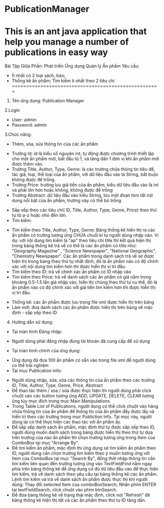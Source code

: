 # PublicationManager
This is an ant java application that help you manage a number of publications in easy way
===================================================
Bài Tập Giữa Phần:
Phát triển Ứng dụng Quản lý Ấn phẩm
Yêu cầu: 
- Ít nhất có 2 loại sách, báo; 
- Thống kê ấn phẩm; Tìm kiếm ít nhất theo 2 tiêu chí
====================================================
1. Tên ứng dụng:
Publication Manager

2.Login
- User: admin
- Password: admin

3.Chức năng:
- Thêm, xóa, sửa thông tin của các ấn phẩm
 + Trường Id: id là  kiểu số nguyên int, tự động được chương trình thiết lập cho một ấn phẩm mới, bắt đầu từ 1, và tăng dần 1 đơn vị khi ấn phẩm mới được thêm vào.
 + Trường Title, Author, Type, Genre: là các trường chứa thông tin tiêu đề, tác giả, loại, thể loại của ấn phẩm, với dữ liệu đầu vào là String, bắt buộc không được để trống.
 + Trường Price: trường lưu giá tiền của ấn phẩm, kiểu dữ liệu đầu vào là int và phải lớn hơn hoặc không, không được để trống
 + Trường Abstract: dữ liệu đầu vào kiểu String, lưu một đoạn tóm tắt nội dung nổi bật của ấn phẩm, trường này có thể bỏ trống
- Sắp xếp theo các tiêu chí( ID, Title, Author, Type, Genre, Price) theo thứ tự từ a-z hoặc nhỏ đến lớn.
- Tìm kiếm:
 + Tìm kiếm theo Title, Author, Type, Genre: Bảng thống kê hiển thị ra các ấn phẩm có trường tương ứng CHỨA chuối kĩ tự người dùng nhập vào. Ví dụ: với nội dung tìm kiếm là "ap" theo tiêu chí title thì kết quả hiện thị trong bảng thống kê trả về có thể là các ấn phẩm có title như: "Geography Magazine" , "Science Newspaper", "National Geographic", "Chemistry Newspaper". Các ấn phẩm trong danh sách trả về sẽ được hiện thị trong bảng theo thứ tự nhất định, đó là ấn phẩm nào có độ chính xác với nội dung tìm kiếm hơn thì được hiển thị vị trí đầu.
 + Tìm kiếm theo ID: trả về chính xác ấn phẩm có ID nhập vào
 + Tìm kiếm theo Price: trả về danh sách các ấn phẩm có giá nằm trong khoảng 0.5-1.5 lần giá nhập vào, hiển thị chúng theo thứ tự cụ thể, đó là ấn phẩm nào có độ chính xác với giá tiền tìm kiếm hơn thì được hiển thị vị trí đầu. 
- Thống kê: các ấn phẩm được lưu trong file xml được hiển thị trên bảng 
- Làm mới: đưa danh sách các ấn phẩm được hiển thị trên bảng về mặc định - sắp xếp theo ID

4. Hướng dẫn sử dụng:
* Tại màn hình Đăng nhập:
- Người dùng phải đăng nhập đúng tài khoản đã cung cấp để sử dụng
* Tại màn hình chính của ứng dụng:
- Ứng dụng đã đưa 100 ấn phẩm có sẵn vào trong file xml để người dùng co thể trải nghiệm
- Tại mục Publication Info:
 + Người dùng nhập, sửa, xóa các thông tin của ấn phẩm theo các trường ID, Title, Author, Type, Genre, Price, Abstract
 + Để thao tác thêm / xóa / sửa được thực hiện thì người dùng phải click chuột vào các button tương ứng ADD, UPDATE, DELETE, CLEAR tương ứng tùy mục đích trong mục Main Manipulations
 + Trong Table List of Publications, người dụng có thể click chuột vào hàng chứa thông tin của ấn phẩm để thông tin của ấn phẩm đấy được lấy và hiển trị theo các trường trong mục Publiction Info. Tại mục này, người dùng lại có thể thực hiện các thao tác với ấn phẩm ấy.
 + Để sắp xếp danh sách ấn phẩm, mặc định thứ tự được sắp xếp theo ID, người dùng muốn danh sách trong bảng được hiển thị theo thứ tự dựa trên trường của nào ấn phẩm thì chọn trường tương ứng trong Item của ComboBox tại mục "Arrange By".
 + Để tìm kiếm ấn phẩm, mặc định thì ứng dụng sẽ tìm kiếm ấn phẩm theo ID, người dùng cần chọn trường tìm kiếm theo ý muốn tương ứng với Item của ComboBox tại mục "Search By", đồng thời nhập thông tin cần tìm kiếm liên quan đến trường tương ứng vào TextFieldFind nằm ngay phía trên bảng thống kê để ứng dụng có đủ dữ liệu đầu vào để thực hiện tìm kiếm, trả về danh sách theo yêu cầu tại bảng thống kê các ấn phẩm.
  Lệnh tìm kiếm và trả về danh sách ấn phẩm được thực thi khi người dùng: Thay đổi selected Item của comboBoxSearch; Nhấn phím ENTER tại textFieldSearch; click chuột vào phím btnSearch.
+ Để đưa bảng thống kê về trạng  thái mặc định, click nút "Refresh" đê bảng thống kê hiện thị tất cả các ấn phẩm theo thứ tự ID tăng dần.
 
